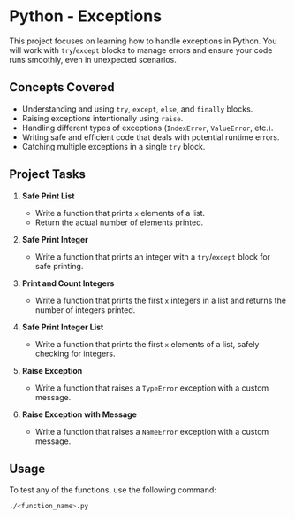 # Python - Exceptions

This project focuses on learning how to handle exceptions in Python. You will work with `try`/`except` blocks to manage errors and ensure your code runs smoothly, even in unexpected scenarios.

## Concepts Covered
- Understanding and using `try`, `except`, `else`, and `finally` blocks.
- Raising exceptions intentionally using `raise`.
- Handling different types of exceptions (`IndexError`, `ValueError`, etc.).
- Writing safe and efficient code that deals with potential runtime errors.
- Catching multiple exceptions in a single `try` block.

## Project Tasks

1. **Safe Print List**
   - Write a function that prints `x` elements of a list.
   - Return the actual number of elements printed.

2. **Safe Print Integer**
   - Write a function that prints an integer with a `try`/`except` block for safe printing.

3. **Print and Count Integers**
   - Write a function that prints the first `x` integers in a list and returns the number of integers printed.

4. **Safe Print Integer List**
   - Write a function that prints the first `x` elements of a list, safely checking for integers.

5. **Raise Exception**
   - Write a function that raises a `TypeError` exception with a custom message.

6. **Raise Exception with Message**
   - Write a function that raises a `NameError` exception with a custom message.

## Usage

To test any of the functions, use the following command:
```bash
./<function_name>.py
